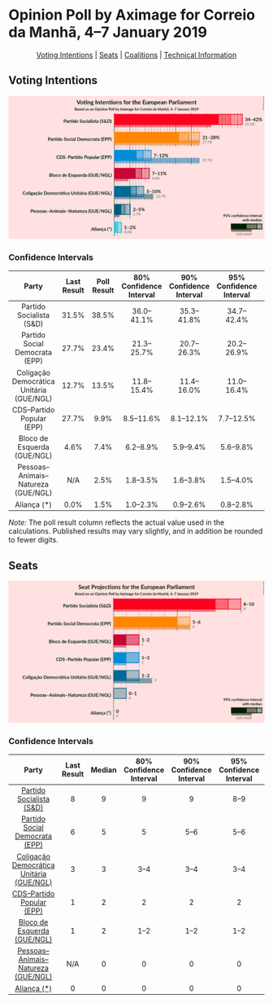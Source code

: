 # Opinion Poll by Aximage for Correio da Manhã, 4–7 January 2019

<p align="center"><a href="#voting-intentions">Voting Intentions</a> | <a href="#seats">Seats</a> | <a href="#coalitions">Coalitions</a> | <a href="#technical-information">Technical Information</a></p>

## Voting Intentions

![Graph with voting intentions not yet produced](2019-01-07-Aximage.png "Voting Intentions")

### Confidence Intervals

| Party | Last Result | Poll Result | 80% Confidence Interval | 90% Confidence Interval | 95% Confidence Interval | 99% Confidence Interval |
|:-----:|:-----------:|:-----------:|:-----------------------:|:-----------------------:|:-----------------------:|:-----------------------:|
| Partido Socialista (S&D) | 31.5% | 38.5% | 36.0–41.1% |35.3–41.8% |34.7–42.4% |33.5–43.7% |
| Partido Social Democrata (EPP) | 27.7% | 23.4% | 21.3–25.7% |20.7–26.3% |20.2–26.9% |19.2–28.0% |
| Coligação Democrática Unitária (GUE/NGL) | 12.7% | 13.5% | 11.8–15.4% |11.4–16.0% |11.0–16.4% |10.3–17.4% |
| CDS–Partido Popular (EPP) | 27.7% | 9.9% | 8.5–11.6% |8.1–12.1% |7.7–12.5% |7.1–13.4% |
| Bloco de Esquerda (GUE/NGL) | 4.6% | 7.4% | 6.2–8.9% |5.9–9.4% |5.6–9.8% |5.0–10.6% |
| Pessoas–Animais–Natureza (GUE/NGL) | N/A | 2.5% | 1.8–3.5% |1.6–3.8% |1.5–4.0% |1.2–4.6% |
| Aliança (*) | 0.0% | 1.5% | 1.0–2.3% |0.9–2.6% |0.8–2.8% |0.6–3.3% |

*Note:* The poll result column reflects the actual value used in the calculations. Published results may vary slightly, and in addition be rounded to fewer digits.

## Seats

![Graph with seats not yet produced](2019-01-07-Aximage-seats.png "Seats")

### Confidence Intervals

| Party | Last Result | Median | 80% Confidence Interval | 90% Confidence Interval | 95% Confidence Interval | 99% Confidence Interval |
|:-----:|:-----------:|:------:|:-----------------------:|:-----------------------:|:-----------------------:|:-----------------------:|
| <a href="#partido-socialista-(s&d)">Partido Socialista (S&D)</a> | 8 | 9 | 9 |9 |8–9 |8–10 |
| <a href="#partido-social-democrata-(epp)">Partido Social Democrata (EPP)</a> | 6 | 5 | 5 |5–6 |5–6 |5–6 |
| <a href="#coligação-democrática-unitária-(gue/ngl)">Coligação Democrática Unitária (GUE/NGL)</a> | 3 | 3 | 3–4 |3–4 |3–4 |2–4 |
| <a href="#cds–partido-popular-(epp)">CDS–Partido Popular (EPP)</a> | 1 | 2 | 2 |2 |2 |2–3 |
| <a href="#bloco-de-esquerda-(gue/ngl)">Bloco de Esquerda (GUE/NGL)</a> | 1 | 2 | 1–2 |1–2 |1–2 |1–2 |
| <a href="#pessoas–animais–natureza-(gue/ngl)">Pessoas–Animais–Natureza (GUE/NGL)</a> | N/A | 0 | 0 |0 |0 |0 |
| <a href="#aliança-(*)">Aliança (*)</a> | 0 | 0 | 0 |0 |0 |0 |

